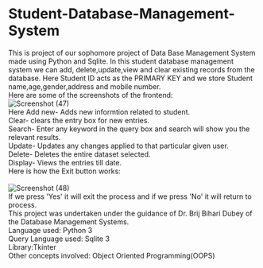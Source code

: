# Student-Database-Management-System
This is project of our sophomore project of Data Base Management System made using Python and Sqlite.
In this student database management system we can add, delete,update,view and clear existing records from the database.
Here Student ID acts as the PRIMARY KEY and we store Student name,age,gender,address and mobile number.<br />
Here are some of the screenshots of the frontend:
 <br/>
![Screenshot (47)](https://user-images.githubusercontent.com/45651397/78636372-d96e5b00-78c5-11ea-93ee-c195c5b8ee9a.png)
 <br/>
Here Add new- Adds new informtion related to student.<br />
Clear- clears the entry box for new entries.<br />
Search- Enter any keyword in the query box and search will show you the relevant results.<br />
Update- Updates any changes applied to that particular given user.<br />
Delete- Deletes the entire dataset selected.<br />
Display- Views the entries till date.<br />
Here is how the Exit button works:<br />
 <br/>
![Screenshot (48)](https://user-images.githubusercontent.com/45651397/78637910-f7898a80-78c8-11ea-8f47-44dba9b0ae74.png)
 <br/>
If we press 'Yes'  it will exit the process and if we press 'No' it will return to process.<br />
This project was undertaken under the guidance of Dr. Brij Bihari Dubey of the Database Management Systems.<br />
Language used: Python 3<br />
Query Language used: Sqlite 3<br />
Library:Tkinter<br />
Other concepts involved: Object Oriented Programming(OOPS)
